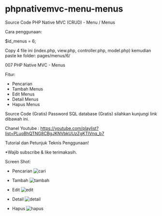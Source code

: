 # phpnativemvc-menu-menus
Source Code PHP Native MVC (CRUD) - Menu / Menus

Cara penggunaan:

$id_menus = 6;

Copy 4 file ini (index.php, view.php, controller.php, model.php) kemudian paste ke folder: pages/menus/6/

007 PHP Native MVC - Menus

Fitur:
- Pencarian
- Tambah Menus
- Edit Menus
- Detail Menus
- Hapus Menus

Source Code (Gratis)
Password SQL database (Gratis) silahkan kunjungi link dibawah ini.

Chanel Youtube : 
https://youtube.com/playlist?list=PLuoBhQTNG8CBgJKNVbkUUzZgKTIVnq_b7

Tutorial dan Petunjuk Teknis Penggunaan!

*Wajib subscribe & like terimakasih.

Screen Shot:

- Pencarian
![cari](https://user-images.githubusercontent.com/36695013/185786573-7bba7d8c-5825-4ff7-aa37-f8a77d1fd66b.png)

- Tambah
![tambah](https://user-images.githubusercontent.com/36695013/185786575-f7ceca0e-15e9-4887-ac6d-923438f97ee5.png)

- Edit
![edit](https://user-images.githubusercontent.com/36695013/185786579-7f3cc4cc-c222-4563-a14c-004215c6bc90.png)

- Detail
![detail](https://user-images.githubusercontent.com/36695013/185786581-4cce8d9b-07cc-47ea-97bb-54fb1d59881b.png)

- Hapus
![hapus](https://user-images.githubusercontent.com/36695013/185786582-034f6a88-a136-431c-9765-e8b10f8dc7d2.png)
